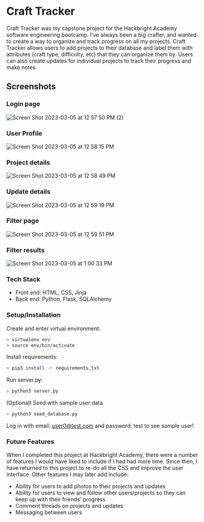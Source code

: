 # Craft Tracker

Craft Tracker was my capstone project for the Hackbright Academy software engineering bootcamp. I've always been a big crafter, and wanted to create a way to organize and track progress on all my projects. Craft Tracker allows users to add projects to their database and label them with attributes (craft type, difficulty, etc) that they can organize them by. Users can also create updates for individual projects to track their progress and make notes. 

## Screenshots

### Login page
![Screen Shot 2023-03-05 at 12 57 50 PM (2)](https://user-images.githubusercontent.com/101783138/222985715-da9c6e32-730c-4d46-aaa0-e8c824d721ea.png)

### User Profile
![Screen Shot 2023-03-05 at 12 58 15 PM](https://user-images.githubusercontent.com/101783138/222985751-3b4dc20f-bddb-421c-8441-46b56834486a.png)

### Project details
![Screen Shot 2023-03-05 at 12 58 49 PM](https://user-images.githubusercontent.com/101783138/222985780-8af5ed6e-16d9-4849-b425-ecf55e2daec2.png)

### Update details
![Screen Shot 2023-03-05 at 12 59 19 PM](https://user-images.githubusercontent.com/101783138/222985799-ce9e6c8f-d301-4727-ae94-5658cdbb36b1.png)

### Filter page
![Screen Shot 2023-03-05 at 12 59 51 PM](https://user-images.githubusercontent.com/101783138/222985808-be2b73f6-0ae6-4e96-95a8-2b9faaf4b461.png)

### Filter results
![Screen Shot 2023-03-05 at 1 00 33 PM](https://user-images.githubusercontent.com/101783138/222985817-d3d7a312-fd05-4ae3-8e8e-ba8c006176d4.png)

### Tech Stack
- Front end: HTML, CSS, Jinja
- Back end: Python, Flask, SQLAlchemy

### Setup/Installation

Create and enter virtual environment:
```sh
> virtualenv env
> source env/bin/activate
```

Install requirements:
```sh
> pip3 install -r requirements.txt
```

Run server.py:
```sh
> python3 server.py
```

(Optional) Seed with sample user data
```sh
> python3 seed_database.py
```
Log in with email: user0@test.com and password: test to see sample user!

### Future Features
When I completed this project at Hackbright Academy, there were a number of features I would have liked to include if I had had more time. Since then, I have returned to this project to re-do all the CSS and improve the user interface. Other features I may later add include:

 - Ability for users to add photos to their projects and updates
 - Ability for users to view and follow other users/projects so they can keep up with their friends' progress
 - Comment threads on projects and updates
 - Messaging between users
